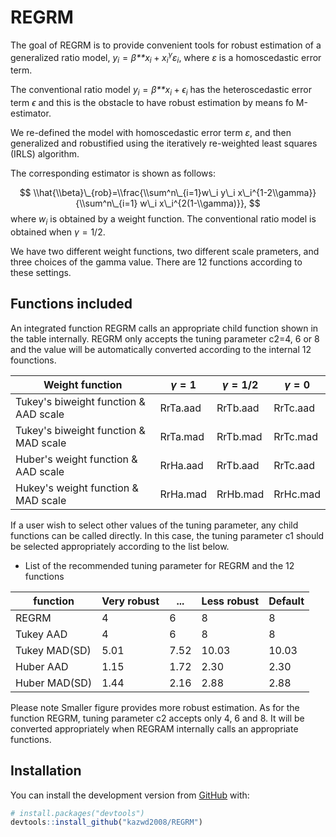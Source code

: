 
<!-- README.md is generated from README.Rmd. Please edit that file -->
REGRM
=====

<!-- badges: start -->
<!-- badges: end -->
The goal of REGRM is to provide convenient tools for robust estimation of a generalized ratio model, *y*<sub>*i*</sub> = *β**x*<sub>*i*</sub> + *x*<sub>*i*</sub><sup>*γ*</sup>*ε*<sub>*i*</sub>, where *ε* is a homoscedastic error term.

The conventional ratio model *y*<sub>*i*</sub> = *β**x*<sub>*i*</sub> + *ϵ*<sub>*i*</sub> has the heteroscedastic error term *ϵ* and this is the obstacle to have robust estimation by means fo M-estimator.

We re-defined the model with homoscedastic error term *ε*, and then generalized and robustified using the iteratively re-weighted least squares (IRLS) algorithm.

The corresponding estimator is shown as follows:

$$
\\hat{\\beta}\_{rob}=\\frac{\\sum^n\_{i=1}w\_i y\_i x\_i^{1-2\\gamma}}{\\sum^n\_{i=1} w\_i x\_i^{2(1-\\gamma)}},
$$
 where *w*<sub>*i*</sub> is obtained by a weight function. The conventional ratio model is obtained when *γ* = 1/2.

We have two different weight functions, two different scale prameters, and three choices of the gamma value. There are 12 functions according to these settings.

Functions included
------------------

An integrated function REGRM calls an appropriate child function shown in the table internally. REGRM only accepts the tuning parameter c2=4, 6 or 8 and the value will be automatically converted according to the internal 12 founctions.

| Weight function                       | *γ* = 1  | *γ* = 1/2 | *γ* = 0  |
|---------------------------------------|----------|-----------|----------|
| Tukey's biweight function & AAD scale | RrTa.aad | RrTb.aad  | RrTc.aad |
| Tukey's biweight function & MAD scale | RrTa.mad | RrTb.mad  | RrTc.mad |
| Huber's weight function & AAD scale   | RrHa.aad | RrTb.aad  | RrTc.aad |
| Hukey's weight function & MAD scale   | RrHa.mad | RrHb.mad  | RrHc.mad |

If a user wish to select other values of the tuning parameter, any child functions can be called directly. In this case, the tuning parameter c1 should be selected appropriately according to the list below.

-   List of the recommended tuning parameter for REGRM and the 12 functions

| function      | Very robust | ...  | Less robust | Default |
|---------------|-------------|------|-------------|---------|
| REGRM         | 4           | 6    | 8           | 8       |
| Tukey AAD     | 4           | 6    | 8           | 8       |
| Tukey MAD(SD) | 5.01        | 7.52 | 10.03       | 10.03   |
| Huber AAD     | 1.15        | 1.72 | 2.30        | 2.30    |
| Huber MAD(SD) | 1.44        | 2.16 | 2.88        | 2.88    |

Please note Smaller figure provides more robust estimation. As for the function REGRM, tuning parameter c2 accepts only 4, 6 and 8. It will be converted appropriately when REGRAM internally calls an appropriate functions.

Installation
------------

You can install the development version from [GitHub](https://github.com/) with:

``` r
# install.packages("devtools")
devtools::install_github("kazwd2008/REGRM")
```
